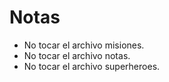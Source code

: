 # Notas

* No tocar el archivo misiones.
* No tocar el archivo notas.
* No tocar el archivo superheroes.

